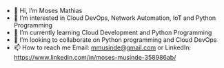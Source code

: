 - 👋 Hi, I’m Moses Mathias
- 👀 I’m interested in Cloud DevOps, Network Automation, IoT and Python Programming
- 🌱 I’m currently learning Cloud Development and Python Programming
- 💞️ I’m looking to collaborate on Python programming and Cloud DevOps
- 📫 How to reach me Email: mmusinde@gmail.com or LinkedIn: https://www.linkedin.com/in/moses-musinde-358986ab/

<!---
Moses-Mathias/Moses-Mathias is a ✨ special ✨ repository because its `README.md` (this file) appears on your GitHub profile.
You can click the Preview link to take a look at your changes.
--->
